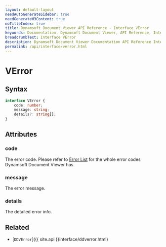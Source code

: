 ```yaml
---
layout: default-layout
needAutoGenerateSidebar: true
needGenerateH3Content: true
noTitleIndex: true
title: Dynamsoft Document Viewer API Reference - Interface VError
keywords: Documentation, Dynamsoft Document Viewer, API Reference, Interface VError
breadcrumbText: Interface VError
description: Dynamsoft Document Viewer Documentation API Reference Interface VError Page
permalink: /api/interface/verror.html
---
```


# VError

## Syntax

```typescript
interface VError {
    code: number;
    message: string;
    details?: string[];
}
```

## Attributes

### code

The error code. Please refer to [Error List]() for the whole error codes Dynamsoft Document Viewer has.

### message

The error message.

### details

The detailed error info.

## Related

- [`DDVError`]({{ site.api }}interface/ddverror.html)